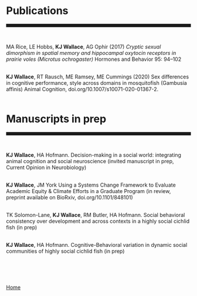 <body>
		
<div class="container">
<div class="blurb">
	
<h1>Publications</h1>
<hr style="height:9px;color:#84949B"><br>

MA Rice, LE Hobbs, <b> KJ Wallace</b>, AG Ophir (2017) <i>Cryptic sexual dimorphism in spatial memory and hippocampal oxytocin receptors in prairie voles (Microtus ochrogaster) </i> Hormones and Behavior 95: 94–102 <a href="https://doi.org/10.1016/j.yhbeh.2017.08.003"></a> <br><br> 

<b>KJ Wallace</b>, RT Rausch, ME Ramsey, ME Cummings (2020) Sex differences in cognitive performance, style across domains in mosquitofish (Gambusia affinis) Animal Cognition,
doi.org/10.1007/s10071-020-01367-2. <br><br>

<h1>Manuscripts in prep</h1>
<hr style="height:9px;color:#84949B"><br>

<b>KJ Wallace</b>, HA Hofmann. Decision-making in a social world: integrating animal cognition and social neuroscience (invited manuscript in prep, Current Opinion in Neurobiology)<br><br>

<b>KJ Wallace</b>, JM York Using a Systems Change Framework to Evaluate Academic Equity & Climate Efforts in a Graduate Program (in review, preprint available on BioRxiv,
doi.org/10.1101/848101) <br><br>

TK Solomon-Lane, <b>KJ Wallace</b>, RM Butler, HA Hofmann. Social behavioral consistency over development and across contexts in a highly social cichlid fish (in prep) <br><br>

<b>KJ Wallace</b>, HA Hofmann. Cognitive-Behavioral variation in dynamic social communities of highly social cichlid fish (in prep)<br><br>








<br><br>	
<a href="../">Home</a>
